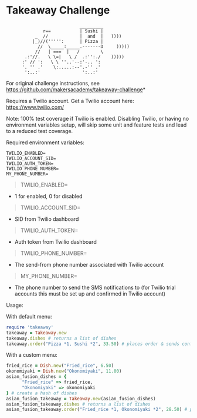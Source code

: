 Takeaway Challenge
==================
```
                            _________
              r==           | Sushi |
           _  //            |  and  |   ))))
          |_)//(''''':      | Pizza |
            //  \_____:_____.-------D     )))))
           //   | ===  |   /        \
       .:'//.   \ \=|   \ /  .:'':./    )))))
      :' // ':   \ \ ''..'--:'-.. ':
      '. '' .'    \:.....:--'.-'' .'
       ':..:'                ':..:'

 ```

For original challenge instructions, see https://github.com/makersacademy/takeaway-challenge*


Requires a Twilio account. Get a Twilio account here: https://www.twilio.com/

Note: 100% test coverage if Twilio is enabled. Disabling Twilio, or having no environment variables setup, will skip some unit and feature tests and lead to a reduced test coverage.

Required environment variables: 

```
TWILIO_ENABLED=
TWILIO_ACCOUNT_SID=
TWILIO_AUTH_TOKEN=
TWILIO_PHONE_NUMBER=
MY_PHONE_NUMBER=
```

> TWILIO_ENABLED=

* 1 for enabled, 0 for disabled 

> TWILIO_ACCOUNT_SID=

* SID from Twilio dashboard

> TWILIO_AUTH_TOKEN=

* Auth token from Twilio dashboard

> TWILIO_PHONE_NUMBER=

* The send-from phone number associated with Twilio account

> MY_PHONE_NUMBER=

* The phone number to send the SMS notifications to (for Twilio trial accounts this must be set up and confirmed in Twilio account)


Usage:

With default menu:
```Ruby
require 'takeaway'
takeaway = Takeaway.new
takeaway.dishes # returns a list of dishes
takeaway.order("Pizza *1, Sushi *2", 33.50) # places order & sends confirmation message
```

With a custom menu:
```Ruby
fried_rice = Dish.new("Fried_rice", 6.50)
okonomiyaki = Dish.new("Okonomiyaki", 11.00)
asian_fusion_dishes = {
      "Fried_rice" => fried_rice,
      "Okonomiyaki" => okonomiyaki
} # create a hash of dishes
asian_fusion_takeaway = Takeaway.new(asian_fusion_dishes)
asian_fusion_takeaway.dishes # returns a list of dishes
asian_fusion_takeaway.order("Fried_rice *1, Okonomiyaki *2", 28.50) # places order & sends confirmation message
```
